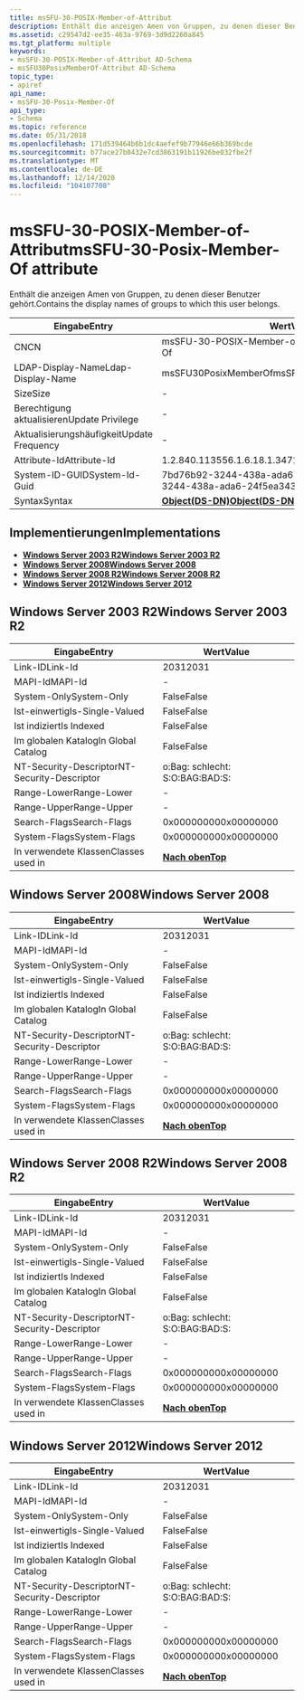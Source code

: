 ```yaml
---
title: msSFU-30-POSIX-Member-of-Attribut
description: Enthält die anzeigen Amen von Gruppen, zu denen dieser Benutzer gehört.
ms.assetid: c29547d2-ee35-463a-9769-3d9d2260a845
ms.tgt_platform: multiple
keywords:
- msSFU-30-POSIX-Member-of-Attribut AD-Schema
- msSFU30PosixMemberOf-Attribut AD-Schema
topic_type:
- apiref
api_name:
- msSFU-30-Posix-Member-Of
api_type:
- Schema
ms.topic: reference
ms.date: 05/31/2018
ms.openlocfilehash: 171d539464b6b1dc4aefef9b77946e66b369bcde
ms.sourcegitcommit: b77ace27b0432e7cd3863191b11926be032fbe2f
ms.translationtype: MT
ms.contentlocale: de-DE
ms.lasthandoff: 12/14/2020
ms.locfileid: "104107708"
---
```

# <a name="mssfu-30-posix-member-of-attribute"></a><span data-ttu-id="2aa5e-105">msSFU-30-POSIX-Member-of-Attribut</span><span class="sxs-lookup"><span data-stu-id="2aa5e-105">msSFU-30-Posix-Member-Of attribute</span></span>

<span data-ttu-id="2aa5e-106">Enthält die anzeigen Amen von Gruppen, zu denen dieser Benutzer gehört.</span><span class="sxs-lookup"><span data-stu-id="2aa5e-106">Contains the display names of groups to which this user belongs.</span></span>



| <span data-ttu-id="2aa5e-107">Eingabe</span><span class="sxs-lookup"><span data-stu-id="2aa5e-107">Entry</span></span> | <span data-ttu-id="2aa5e-108">Wert</span><span class="sxs-lookup"><span data-stu-id="2aa5e-108">Value</span></span> |
|-------------------|-----------------------------------------|
| <span data-ttu-id="2aa5e-109">CN</span><span class="sxs-lookup"><span data-stu-id="2aa5e-109">CN</span></span>                | <span data-ttu-id="2aa5e-110">msSFU-30-POSIX-Member-of</span><span class="sxs-lookup"><span data-stu-id="2aa5e-110">msSFU-30-Posix-Member-Of</span></span>                |
| <span data-ttu-id="2aa5e-111">LDAP-Display-Name</span><span class="sxs-lookup"><span data-stu-id="2aa5e-111">Ldap-Display-Name</span></span> | <span data-ttu-id="2aa5e-112">msSFU30PosixMemberOf</span><span class="sxs-lookup"><span data-stu-id="2aa5e-112">msSFU30PosixMemberOf</span></span>                    |
| <span data-ttu-id="2aa5e-113">Size</span><span class="sxs-lookup"><span data-stu-id="2aa5e-113">Size</span></span>              | \-                                      |
| <span data-ttu-id="2aa5e-114">Berechtigung aktualisieren</span><span class="sxs-lookup"><span data-stu-id="2aa5e-114">Update Privilege</span></span>  | \-                                      |
| <span data-ttu-id="2aa5e-115">Aktualisierungshäufigkeit</span><span class="sxs-lookup"><span data-stu-id="2aa5e-115">Update Frequency</span></span>  | \-                                      |
| <span data-ttu-id="2aa5e-116">Attribute-Id</span><span class="sxs-lookup"><span data-stu-id="2aa5e-116">Attribute-Id</span></span>      | <span data-ttu-id="2aa5e-117">1.2.840.113556.1.6.18.1.347</span><span class="sxs-lookup"><span data-stu-id="2aa5e-117">1.2.840.113556.1.6.18.1.347</span></span>             |
| <span data-ttu-id="2aa5e-118">System-ID-GUID</span><span class="sxs-lookup"><span data-stu-id="2aa5e-118">System-Id-Guid</span></span>    | <span data-ttu-id="2aa5e-119">7bd76b92-3244-438a-ada6-24b34381e</span><span class="sxs-lookup"><span data-stu-id="2aa5e-119">7bd76b92-3244-438a-ada6-24f5ea34381e</span></span>    |
| <span data-ttu-id="2aa5e-120">Syntax</span><span class="sxs-lookup"><span data-stu-id="2aa5e-120">Syntax</span></span>            | [<span data-ttu-id="2aa5e-121">**Object(DS-DN)**</span><span class="sxs-lookup"><span data-stu-id="2aa5e-121">**Object(DS-DN)**</span></span>](s-object-ds-dn.md) |



## <a name="implementations"></a><span data-ttu-id="2aa5e-122">Implementierungen</span><span class="sxs-lookup"><span data-stu-id="2aa5e-122">Implementations</span></span>

-   [<span data-ttu-id="2aa5e-123">**Windows Server 2003 R2**</span><span class="sxs-lookup"><span data-stu-id="2aa5e-123">**Windows Server 2003 R2**</span></span>](#windows-server-2003-r2)
-   [<span data-ttu-id="2aa5e-124">**Windows Server 2008**</span><span class="sxs-lookup"><span data-stu-id="2aa5e-124">**Windows Server 2008**</span></span>](#windows-server-2008)
-   [<span data-ttu-id="2aa5e-125">**Windows Server 2008 R2**</span><span class="sxs-lookup"><span data-stu-id="2aa5e-125">**Windows Server 2008 R2**</span></span>](#windows-server-2008-r2)
-   [<span data-ttu-id="2aa5e-126">**Windows Server 2012**</span><span class="sxs-lookup"><span data-stu-id="2aa5e-126">**Windows Server 2012**</span></span>](#windows-server-2012)

## <a name="windows-server-2003-r2"></a><span data-ttu-id="2aa5e-127">Windows Server 2003 R2</span><span class="sxs-lookup"><span data-stu-id="2aa5e-127">Windows Server 2003 R2</span></span>



| <span data-ttu-id="2aa5e-128">Eingabe</span><span class="sxs-lookup"><span data-stu-id="2aa5e-128">Entry</span></span> | <span data-ttu-id="2aa5e-129">Wert</span><span class="sxs-lookup"><span data-stu-id="2aa5e-129">Value</span></span> |
|------------------------|---------------------------------|
| <span data-ttu-id="2aa5e-130">Link-ID</span><span class="sxs-lookup"><span data-stu-id="2aa5e-130">Link-Id</span></span>                | <span data-ttu-id="2aa5e-131">2031</span><span class="sxs-lookup"><span data-stu-id="2aa5e-131">2031</span></span>                            |
| <span data-ttu-id="2aa5e-132">MAPI-Id</span><span class="sxs-lookup"><span data-stu-id="2aa5e-132">MAPI-Id</span></span>                | \-                              |
| <span data-ttu-id="2aa5e-133">System-Only</span><span class="sxs-lookup"><span data-stu-id="2aa5e-133">System-Only</span></span>            | <span data-ttu-id="2aa5e-134">False</span><span class="sxs-lookup"><span data-stu-id="2aa5e-134">False</span></span>                           |
| <span data-ttu-id="2aa5e-135">Ist-einwertig</span><span class="sxs-lookup"><span data-stu-id="2aa5e-135">Is-Single-Valued</span></span>       | <span data-ttu-id="2aa5e-136">False</span><span class="sxs-lookup"><span data-stu-id="2aa5e-136">False</span></span>                           |
| <span data-ttu-id="2aa5e-137">Ist indiziert</span><span class="sxs-lookup"><span data-stu-id="2aa5e-137">Is Indexed</span></span>             | <span data-ttu-id="2aa5e-138">False</span><span class="sxs-lookup"><span data-stu-id="2aa5e-138">False</span></span>                           |
| <span data-ttu-id="2aa5e-139">Im globalen Katalog</span><span class="sxs-lookup"><span data-stu-id="2aa5e-139">In Global Catalog</span></span>      | <span data-ttu-id="2aa5e-140">False</span><span class="sxs-lookup"><span data-stu-id="2aa5e-140">False</span></span>                           |
| <span data-ttu-id="2aa5e-141">NT-Security-Descriptor</span><span class="sxs-lookup"><span data-stu-id="2aa5e-141">NT-Security-Descriptor</span></span> | <span data-ttu-id="2aa5e-142">o:Bag: schlecht: S:</span><span class="sxs-lookup"><span data-stu-id="2aa5e-142">O:BAG:BAD:S:</span></span>                    |
| <span data-ttu-id="2aa5e-143">Range-Lower</span><span class="sxs-lookup"><span data-stu-id="2aa5e-143">Range-Lower</span></span>            | \-                              |
| <span data-ttu-id="2aa5e-144">Range-Upper</span><span class="sxs-lookup"><span data-stu-id="2aa5e-144">Range-Upper</span></span>            | \-                              |
| <span data-ttu-id="2aa5e-145">Search-Flags</span><span class="sxs-lookup"><span data-stu-id="2aa5e-145">Search-Flags</span></span>           | <span data-ttu-id="2aa5e-146">0x00000000</span><span class="sxs-lookup"><span data-stu-id="2aa5e-146">0x00000000</span></span>                      |
| <span data-ttu-id="2aa5e-147">System-Flags</span><span class="sxs-lookup"><span data-stu-id="2aa5e-147">System-Flags</span></span>           | <span data-ttu-id="2aa5e-148">0x00000000</span><span class="sxs-lookup"><span data-stu-id="2aa5e-148">0x00000000</span></span>                      |
| <span data-ttu-id="2aa5e-149">In verwendete Klassen</span><span class="sxs-lookup"><span data-stu-id="2aa5e-149">Classes used in</span></span>        | [<span data-ttu-id="2aa5e-150">**Nach oben**</span><span class="sxs-lookup"><span data-stu-id="2aa5e-150">**Top**</span></span>](c-top.md)<br/> |



## <a name="windows-server-2008"></a><span data-ttu-id="2aa5e-151">Windows Server 2008</span><span class="sxs-lookup"><span data-stu-id="2aa5e-151">Windows Server 2008</span></span>



| <span data-ttu-id="2aa5e-152">Eingabe</span><span class="sxs-lookup"><span data-stu-id="2aa5e-152">Entry</span></span> | <span data-ttu-id="2aa5e-153">Wert</span><span class="sxs-lookup"><span data-stu-id="2aa5e-153">Value</span></span> |
|------------------------|---------------------------------|
| <span data-ttu-id="2aa5e-154">Link-ID</span><span class="sxs-lookup"><span data-stu-id="2aa5e-154">Link-Id</span></span>                | <span data-ttu-id="2aa5e-155">2031</span><span class="sxs-lookup"><span data-stu-id="2aa5e-155">2031</span></span>                            |
| <span data-ttu-id="2aa5e-156">MAPI-Id</span><span class="sxs-lookup"><span data-stu-id="2aa5e-156">MAPI-Id</span></span>                | \-                              |
| <span data-ttu-id="2aa5e-157">System-Only</span><span class="sxs-lookup"><span data-stu-id="2aa5e-157">System-Only</span></span>            | <span data-ttu-id="2aa5e-158">False</span><span class="sxs-lookup"><span data-stu-id="2aa5e-158">False</span></span>                           |
| <span data-ttu-id="2aa5e-159">Ist-einwertig</span><span class="sxs-lookup"><span data-stu-id="2aa5e-159">Is-Single-Valued</span></span>       | <span data-ttu-id="2aa5e-160">False</span><span class="sxs-lookup"><span data-stu-id="2aa5e-160">False</span></span>                           |
| <span data-ttu-id="2aa5e-161">Ist indiziert</span><span class="sxs-lookup"><span data-stu-id="2aa5e-161">Is Indexed</span></span>             | <span data-ttu-id="2aa5e-162">False</span><span class="sxs-lookup"><span data-stu-id="2aa5e-162">False</span></span>                           |
| <span data-ttu-id="2aa5e-163">Im globalen Katalog</span><span class="sxs-lookup"><span data-stu-id="2aa5e-163">In Global Catalog</span></span>      | <span data-ttu-id="2aa5e-164">False</span><span class="sxs-lookup"><span data-stu-id="2aa5e-164">False</span></span>                           |
| <span data-ttu-id="2aa5e-165">NT-Security-Descriptor</span><span class="sxs-lookup"><span data-stu-id="2aa5e-165">NT-Security-Descriptor</span></span> | <span data-ttu-id="2aa5e-166">o:Bag: schlecht: S:</span><span class="sxs-lookup"><span data-stu-id="2aa5e-166">O:BAG:BAD:S:</span></span>                    |
| <span data-ttu-id="2aa5e-167">Range-Lower</span><span class="sxs-lookup"><span data-stu-id="2aa5e-167">Range-Lower</span></span>            | \-                              |
| <span data-ttu-id="2aa5e-168">Range-Upper</span><span class="sxs-lookup"><span data-stu-id="2aa5e-168">Range-Upper</span></span>            | \-                              |
| <span data-ttu-id="2aa5e-169">Search-Flags</span><span class="sxs-lookup"><span data-stu-id="2aa5e-169">Search-Flags</span></span>           | <span data-ttu-id="2aa5e-170">0x00000000</span><span class="sxs-lookup"><span data-stu-id="2aa5e-170">0x00000000</span></span>                      |
| <span data-ttu-id="2aa5e-171">System-Flags</span><span class="sxs-lookup"><span data-stu-id="2aa5e-171">System-Flags</span></span>           | <span data-ttu-id="2aa5e-172">0x00000000</span><span class="sxs-lookup"><span data-stu-id="2aa5e-172">0x00000000</span></span>                      |
| <span data-ttu-id="2aa5e-173">In verwendete Klassen</span><span class="sxs-lookup"><span data-stu-id="2aa5e-173">Classes used in</span></span>        | [<span data-ttu-id="2aa5e-174">**Nach oben**</span><span class="sxs-lookup"><span data-stu-id="2aa5e-174">**Top**</span></span>](c-top.md)<br/> |



## <a name="windows-server-2008-r2"></a><span data-ttu-id="2aa5e-175">Windows Server 2008 R2</span><span class="sxs-lookup"><span data-stu-id="2aa5e-175">Windows Server 2008 R2</span></span>



| <span data-ttu-id="2aa5e-176">Eingabe</span><span class="sxs-lookup"><span data-stu-id="2aa5e-176">Entry</span></span> | <span data-ttu-id="2aa5e-177">Wert</span><span class="sxs-lookup"><span data-stu-id="2aa5e-177">Value</span></span> |
|------------------------|---------------------------------|
| <span data-ttu-id="2aa5e-178">Link-ID</span><span class="sxs-lookup"><span data-stu-id="2aa5e-178">Link-Id</span></span>                | <span data-ttu-id="2aa5e-179">2031</span><span class="sxs-lookup"><span data-stu-id="2aa5e-179">2031</span></span>                            |
| <span data-ttu-id="2aa5e-180">MAPI-Id</span><span class="sxs-lookup"><span data-stu-id="2aa5e-180">MAPI-Id</span></span>                | \-                              |
| <span data-ttu-id="2aa5e-181">System-Only</span><span class="sxs-lookup"><span data-stu-id="2aa5e-181">System-Only</span></span>            | <span data-ttu-id="2aa5e-182">False</span><span class="sxs-lookup"><span data-stu-id="2aa5e-182">False</span></span>                           |
| <span data-ttu-id="2aa5e-183">Ist-einwertig</span><span class="sxs-lookup"><span data-stu-id="2aa5e-183">Is-Single-Valued</span></span>       | <span data-ttu-id="2aa5e-184">False</span><span class="sxs-lookup"><span data-stu-id="2aa5e-184">False</span></span>                           |
| <span data-ttu-id="2aa5e-185">Ist indiziert</span><span class="sxs-lookup"><span data-stu-id="2aa5e-185">Is Indexed</span></span>             | <span data-ttu-id="2aa5e-186">False</span><span class="sxs-lookup"><span data-stu-id="2aa5e-186">False</span></span>                           |
| <span data-ttu-id="2aa5e-187">Im globalen Katalog</span><span class="sxs-lookup"><span data-stu-id="2aa5e-187">In Global Catalog</span></span>      | <span data-ttu-id="2aa5e-188">False</span><span class="sxs-lookup"><span data-stu-id="2aa5e-188">False</span></span>                           |
| <span data-ttu-id="2aa5e-189">NT-Security-Descriptor</span><span class="sxs-lookup"><span data-stu-id="2aa5e-189">NT-Security-Descriptor</span></span> | <span data-ttu-id="2aa5e-190">o:Bag: schlecht: S:</span><span class="sxs-lookup"><span data-stu-id="2aa5e-190">O:BAG:BAD:S:</span></span>                    |
| <span data-ttu-id="2aa5e-191">Range-Lower</span><span class="sxs-lookup"><span data-stu-id="2aa5e-191">Range-Lower</span></span>            | \-                              |
| <span data-ttu-id="2aa5e-192">Range-Upper</span><span class="sxs-lookup"><span data-stu-id="2aa5e-192">Range-Upper</span></span>            | \-                              |
| <span data-ttu-id="2aa5e-193">Search-Flags</span><span class="sxs-lookup"><span data-stu-id="2aa5e-193">Search-Flags</span></span>           | <span data-ttu-id="2aa5e-194">0x00000000</span><span class="sxs-lookup"><span data-stu-id="2aa5e-194">0x00000000</span></span>                      |
| <span data-ttu-id="2aa5e-195">System-Flags</span><span class="sxs-lookup"><span data-stu-id="2aa5e-195">System-Flags</span></span>           | <span data-ttu-id="2aa5e-196">0x00000000</span><span class="sxs-lookup"><span data-stu-id="2aa5e-196">0x00000000</span></span>                      |
| <span data-ttu-id="2aa5e-197">In verwendete Klassen</span><span class="sxs-lookup"><span data-stu-id="2aa5e-197">Classes used in</span></span>        | [<span data-ttu-id="2aa5e-198">**Nach oben**</span><span class="sxs-lookup"><span data-stu-id="2aa5e-198">**Top**</span></span>](c-top.md)<br/> |



## <a name="windows-server-2012"></a><span data-ttu-id="2aa5e-199">Windows Server 2012</span><span class="sxs-lookup"><span data-stu-id="2aa5e-199">Windows Server 2012</span></span>



| <span data-ttu-id="2aa5e-200">Eingabe</span><span class="sxs-lookup"><span data-stu-id="2aa5e-200">Entry</span></span> | <span data-ttu-id="2aa5e-201">Wert</span><span class="sxs-lookup"><span data-stu-id="2aa5e-201">Value</span></span> |
|------------------------|---------------------------------|
| <span data-ttu-id="2aa5e-202">Link-ID</span><span class="sxs-lookup"><span data-stu-id="2aa5e-202">Link-Id</span></span>                | <span data-ttu-id="2aa5e-203">2031</span><span class="sxs-lookup"><span data-stu-id="2aa5e-203">2031</span></span>                            |
| <span data-ttu-id="2aa5e-204">MAPI-Id</span><span class="sxs-lookup"><span data-stu-id="2aa5e-204">MAPI-Id</span></span>                | \-                              |
| <span data-ttu-id="2aa5e-205">System-Only</span><span class="sxs-lookup"><span data-stu-id="2aa5e-205">System-Only</span></span>            | <span data-ttu-id="2aa5e-206">False</span><span class="sxs-lookup"><span data-stu-id="2aa5e-206">False</span></span>                           |
| <span data-ttu-id="2aa5e-207">Ist-einwertig</span><span class="sxs-lookup"><span data-stu-id="2aa5e-207">Is-Single-Valued</span></span>       | <span data-ttu-id="2aa5e-208">False</span><span class="sxs-lookup"><span data-stu-id="2aa5e-208">False</span></span>                           |
| <span data-ttu-id="2aa5e-209">Ist indiziert</span><span class="sxs-lookup"><span data-stu-id="2aa5e-209">Is Indexed</span></span>             | <span data-ttu-id="2aa5e-210">False</span><span class="sxs-lookup"><span data-stu-id="2aa5e-210">False</span></span>                           |
| <span data-ttu-id="2aa5e-211">Im globalen Katalog</span><span class="sxs-lookup"><span data-stu-id="2aa5e-211">In Global Catalog</span></span>      | <span data-ttu-id="2aa5e-212">False</span><span class="sxs-lookup"><span data-stu-id="2aa5e-212">False</span></span>                           |
| <span data-ttu-id="2aa5e-213">NT-Security-Descriptor</span><span class="sxs-lookup"><span data-stu-id="2aa5e-213">NT-Security-Descriptor</span></span> | <span data-ttu-id="2aa5e-214">o:Bag: schlecht: S:</span><span class="sxs-lookup"><span data-stu-id="2aa5e-214">O:BAG:BAD:S:</span></span>                    |
| <span data-ttu-id="2aa5e-215">Range-Lower</span><span class="sxs-lookup"><span data-stu-id="2aa5e-215">Range-Lower</span></span>            | \-                              |
| <span data-ttu-id="2aa5e-216">Range-Upper</span><span class="sxs-lookup"><span data-stu-id="2aa5e-216">Range-Upper</span></span>            | \-                              |
| <span data-ttu-id="2aa5e-217">Search-Flags</span><span class="sxs-lookup"><span data-stu-id="2aa5e-217">Search-Flags</span></span>           | <span data-ttu-id="2aa5e-218">0x00000000</span><span class="sxs-lookup"><span data-stu-id="2aa5e-218">0x00000000</span></span>                      |
| <span data-ttu-id="2aa5e-219">System-Flags</span><span class="sxs-lookup"><span data-stu-id="2aa5e-219">System-Flags</span></span>           | <span data-ttu-id="2aa5e-220">0x00000000</span><span class="sxs-lookup"><span data-stu-id="2aa5e-220">0x00000000</span></span>                      |
| <span data-ttu-id="2aa5e-221">In verwendete Klassen</span><span class="sxs-lookup"><span data-stu-id="2aa5e-221">Classes used in</span></span>        | [<span data-ttu-id="2aa5e-222">**Nach oben**</span><span class="sxs-lookup"><span data-stu-id="2aa5e-222">**Top**</span></span>](c-top.md)<br/> |



 

 





